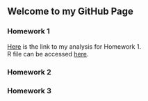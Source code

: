 ## Welcome to my GitHub Page  
### Homework 1

[Here](https://github.com/BU-IE-360/spring22-HaticeSerraHakyemez/blob/gh-pages/Homework1/Hw1(html).html) is the link to my analysis for Homework 1.  
R file can be accessed [here](https://github.com/BU-IE-360/spring22-HaticeSerraHakyemez/blob/gh-pages/Homework1/Hw1(Rmd).Rmd).  


### Homework 2
### Homework 3

